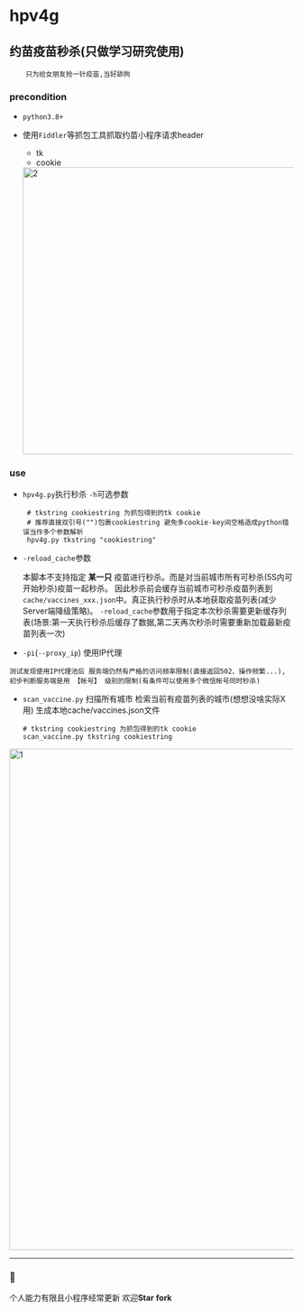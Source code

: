 # hpv4g 
## 约苗疫苗秒杀(只做学习研究使用)
```
    只为给女朋友抢一针疫苗,当好舔狗
```

### precondition

   - `python3.8+`

   - 使用`Fiddler`等抓包工具抓取约苗小程序请求header
        - tk
        - cookie
        <img width="509" alt="2" src="https://user-images.githubusercontent.com/7719370/99932763-06f41000-2d94-11eb-80b6-3c76b112db6d.png">
### use

   - `hpv4g.py`执行秒杀 `-h`可选参数
       ```
        # tkstring cookiestring 为抓包得到的tk cookie
        # 推荐直接双引号("")包裹cookiestring 避免多cookie-key间空格造成python错误当作多个参数解析
        hpv4g.py tkstring "cookiestring"
       ```
   - `-reload_cache`参数
   
        本脚本不支持指定 **某一只** 疫苗进行秒杀。而是对当前城市所有可秒杀(5S内可开始秒杀)疫苗一起秒杀。
        因此秒杀前会缓存当前城市可秒杀疫苗列表到 `cache/vaccines_xxx.json`中。真正执行秒杀时从本地获取疫苗列表(减少Server端降级策略)。
        `-reload_cache`参数用于指定本次秒杀需要更新缓存列表(场景:第一天执行秒杀后缓存了数据,第二天再次秒杀时需要重新加载最新疫苗列表一次)
   - `-pi`(`--proxy_ip`) 使用IP代理 
   ```
   测试发现使用IP代理池后 服务端仍然有严格的访问频率限制(直接返回502、操作频繁...), 初步判断服务端是用 【帐号】 级别的限制(有条件可以使用多个微信帐号同时秒杀)
   ```
        
   - `scan_vaccine.py` 扫描所有城市 检索当前有疫苗列表的城市(想想没啥实际X用)  生成本地cache/vaccines.json文件
        ```
        # tkstring cookiestring 为抓包得到的tk cookie
        scan_vaccine.py tkstring cookiestring
        ```
      
<img width="889" alt="1" src="https://user-images.githubusercontent.com/7719370/99932751-f9d72100-2d93-11eb-8840-1110e0be3136.png">

---
### :purple_heart:
个人能力有限且小程序经常更新
欢迎**Star** **fork**
